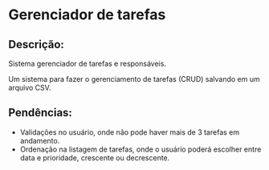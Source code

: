 # Gerenciador de tarefas

## Descrição:

Sistema gerenciador de tarefas e responsáveis.

Um sistema para fazer o gerenciamento de tarefas (CRUD) salvando em um arquivo CSV.

## Pendências:

-   Validações no usuário, onde não pode haver mais de 3 tarefas em andamento.
-   Ordenação na listagem de tarefas, onde o usuário poderá escolher entre data e prioridade, crescente ou decrescente.
